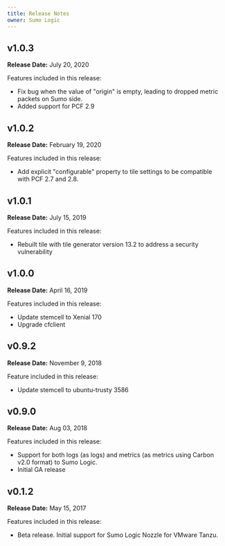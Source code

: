 ```yaml
---
title: Release Notes
owner: Sumo Logic 
---
```

## v1.0.3

**Release Date:** July 20, 2020

Features included in this release:

* Fix bug when the value of "origin" is empty, leading to dropped metric packets on Sumo side. 
* Added support for PCF 2.9

## v1.0.2

**Release Date:** February 19, 2020

Features included in this release:

* Add explicit "configurable" property to tile settings to be compatible with PCF 2.7 and 2.8.

## v1.0.1

**Release Date:** July 15, 2019

Features included in this release:

* Rebuilt tile with tile generator version 13.2 to address a security vulnerability 

## v1.0.0

**Release Date:** April 16, 2019

Features included in this release:

* Update stemcell to Xenial 170 
* Upgrade cfclient

## v0.9.2

**Release Date:** November 9, 2018

Feature included in this release:

* Update stemcell to ubuntu-trusty 3586 

## v0.9.0

**Release Date:** Aug 03, 2018

Features included in this release:

* Support for both logs (as logs) and metrics (as metrics using Carbon v2.0 format) to Sumo Logic.
* Initial GA release


## v0.1.2

**Release Date:** May 15, 2017

Features included in this release:

* Beta release. Initial support for Sumo Logic Nozzle for VMware Tanzu.

